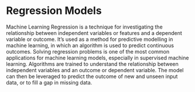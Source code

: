 # Regression Models
Machine Learning Regression is a technique for investigating the relationship between independent variables or features and a dependent variable or outcome. It’s used as a method for predictive modelling in machine learning, in which an algorithm is used to predict continuous outcomes. Solving regression problems is one of the most common applications for machine learning models, especially in supervised machine learning. Algorithms are trained to understand the relationship between independent variables and an outcome or dependent variable. The model can then be leveraged to predict the outcome of new and unseen input data, or to fill a gap in missing data. 
